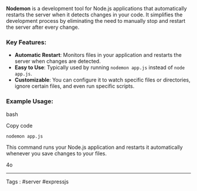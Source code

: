 **Nodemon** is a development tool for Node.js applications that automatically restarts the server when it detects changes in your code. It simplifies the development process by eliminating the need to manually stop and restart the server after every change.

### Key Features:

- **Automatic Restart**: Monitors files in your application and restarts the server when changes are detected.
- **Easy to Use**: Typically used by running `nodemon app.js` instead of `node app.js`.
- **Customizable**: You can configure it to watch specific files or directories, ignore certain files, and even run specific scripts.

### Example Usage:

bash

Copy code

`nodemon app.js`

This command runs your Node.js application and restarts it automatically whenever you save changes to your files.

4o

___

Tags : #server #expressjs 